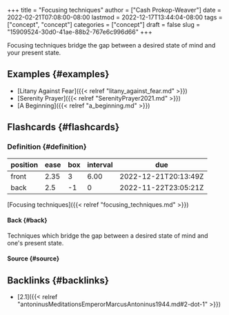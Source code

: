 +++
title = "Focusing techniques"
author = ["Cash Prokop-Weaver"]
date = 2022-02-21T07:08:00-08:00
lastmod = 2022-12-17T13:44:04-08:00
tags = ["concept", "concept"]
categories = ["concept"]
draft = false
slug = "15909524-30d0-41ae-88b2-767e6c996d66"
+++

Focusing techniques bridge the gap between a desired state of mind and your present state.


## Examples {#examples}

-   [Litany Against Fear]({{< relref "litany_against_fear.md" >}})
-   [Serenity Prayer]({{< relref "SerenityPrayer2021.md" >}})
-   [A Beginning]({{< relref "a_beginning.md" >}})


## Flashcards {#flashcards}


### Definition {#definition}

| position | ease | box | interval | due                  |
|----------|------|-----|----------|----------------------|
| front    | 2.35 | 3   | 6.00     | 2022-12-21T20:13:49Z |
| back     | 2.5  | -1  | 0        | 2022-11-22T23:05:21Z |

[Focusing techniques]({{< relref "focusing_techniques.md" >}})


#### Back {#back}

Techniques which bridge the gap between a desired state of mind and one's present state.


#### Source {#source}


## Backlinks {#backlinks}

-   [2.1]({{< relref "antoninusMeditationsEmperorMarcusAntoninus1944.md#2-dot-1" >}})
